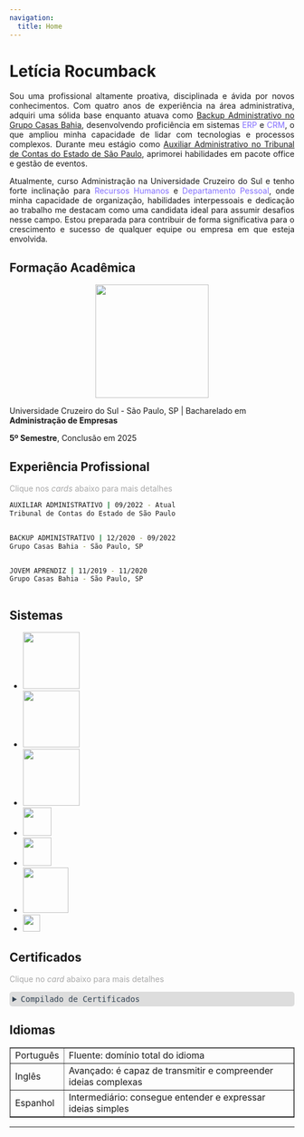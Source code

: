 ```yaml
---
navigation:
  title: Home
---
```


# Letícia Rocumback

<p style="text-align: justify;">Sou uma profissional altamente proativa, disciplinada e ávida por novos conhecimentos. Com quatro anos de experiência na área administrativa, adquiri uma sólida base enquanto atuava como <u>Backup Administrativo no Grupo Casas Bahia</u>, desenvolvendo proficiência em sistemas <span style="color: #836FFF;">ERP</span> e <span style="color: #836FFF;">CRM</span>, o que ampliou minha capacidade de lidar com tecnologias e processos complexos. Durante meu estágio como <u>Auxiliar Administrativo no Tribunal de Contas do Estado de São Paulo</u>, aprimorei habilidades em pacote office e gestão de eventos.</p> 

<p style="text-align: justify;">Atualmente, curso Administração na Universidade Cruzeiro do Sul e tenho forte inclinação para <span style="color: #836FFF;">Recursos Humanos</span> e <span style="color: #836FFF;">Departamento Pessoal</span>, onde minha capacidade de organização, habilidades interpessoais e dedicação ao trabalho me destacam como uma candidata ideal para assumir desafios nesse campo. Estou preparada para contribuir de forma significativa para o crescimento e sucesso de qualquer equipe ou empresa em que esteja envolvida.</p>


## Formação Acadêmica

<center>
	<img src="https://www.educabras.com/media/faculdades/image/UNICSUL.png" width="200">
</center>

Universidade Cruzeiro do Sul - São Paulo, SP | Bacharelado em <strong>Administração de Empresas</strong>

<strong>5º Semestre</strong>, Conclusão em 2025


## Experiência Profissional
<span style="color: #A9A9A9;">Clique nos <em>cards</em> abaixo para mais detalhes</span>

<details style="display:block; cursor: pointer;">
  <summary style="list-style-type: none;">
	  
```bash
AUXILIAR ADMINISTRATIVO | 09/2022 - Atual
Tribunal de Contas do Estado de São Paulo 
```
  </summary>

  <center>
    <img src="https://www.tce.sp.gov.br/sites/default/files/inline-images/Logotipo-TCESP-Oficial.png" width="100">
  </center>

  <p>Contribuir ativamente nas diversas atividades relacionadas à organização dos eventos e cursos promovidos pela Escola Paulista de Contas Públicas. Isso engloba a ampla participação na:</p>

  <ul>
    <li>Confecção de certificados</li>
    <li>Memorandos via <em>SEI</em></li>
    <li>Elaboração de programações de cursos e eventos</li>
    <li>Suporte aos palestrantes</li>
    <li>Formulação e envio de solicitações por e-mail</li>
    <li>Criação de planilhas para controle de fluxo de trabalho</li>
  </ul>
</details>

<details style="display:block; cursor: pointer;">
  <summary style="list-style-type: none;">
	  
```bash
BACKUP ADMINISTRATIVO | 12/2020 - 09/2022
Grupo Casas Bahia - São Paulo, SP
``` 
  </summary>

  <center>
    <img src="https://logodownload.org/wp-content/uploads/2014/05/casas-bahia-logo-5-1.png" width="100">
  </center>

  <p>Assistência nas atividades administrativas diárias, abrangendo tanto questões relacionadas aos clientes quanto aos colaboradores. Isso inclui:</p>

  <ul>
    <li>Lançamento de dados em sistemas cadastrais</li>
    <li>Abertura de chamados via <em>ServiceNow</em></li>
    <li>Registro de atestados via <em>SOC</em></li>
    <li>Condução dos processos de admissão e homologação, garantindo que a documentação do <em>check-list</em> esteja em ordem</li>
    <li>Verificação da folha de ponto via <em>ADP Expert</em> e <em>AHGORA</em></li>
    <li>Manutenção da gestão de escala</em></li>	  
  </ul>
</details>


<details style="display:block; cursor: pointer;">
  <summary style="list-style-type: none;">
	  
```bash
JOVEM APRENDIZ | 11/2019 - 11/2020
Grupo Casas Bahia - São Paulo, SP
``` 
  </summary>

  <center>
    <img src="https://logodownload.org/wp-content/uploads/2014/05/casas-bahia-logo-5-1.png" width="100">
  </center>

  <p>Atuando como jovem aprendiz adquiri habilidades, como:</p>

  <ul>
    <li>Atendimento ao cliente</li>
    <li>Verificação de cadastros</li>
    <li>Emissão de faturas</li>
    <li>Organização de documentos</li>
  </ul>
</details>


## Sistemas

- <img src="https://www.kreitiv.de/wp-content/uploads/2016/11/Microsoft-Office-365.png" width="100">

- <img src="https://logos-download.com/wp-content/uploads/2020/07/ServiceNow_Logo.png" width="100">
  
- <img src="https://contents.ahgora.com/hs-fs/hubfs/Logo_Ahgora-02.png?width=300&height=78&name=Logo_Ahgora-02.png" width="100">
  
- <img src="https://wowjohn.com/wp-content/uploads/2022/05/adp-logo-png-6-Transparent-Images-1024x467.png" width="50">
  
- <img src="https://labormed-sso.com.br/wp-content/uploads/2022/02/3.png" width="50">

- <img src="https://www.lucushost.com/blog/wp-content/uploads/2020/06/Moodle-Logo.png" width="80">
  
- <img src="https://www.tce.pe.gov.br/sei/img/layout/logo-sei-m.png" width="30">


## Certificados
<span style="color: #A9A9A9;">Clique no <em>card</em> abaixo para mais detalhes</span>

<details style="cursor: pointer;
	border-radius: 5px;">
<summary style="background-color: #ddd;
    padding: 5px;
    border-radius: 5px;
    color: #344454;
    font-family: 'Consolas', monospace;" > Compilado de Certificados
</summary>
	
Office:
<img src="https://www.stokimg.com/ib/joIHXws2g2">

RH:
<img src="https://www.stokimg.com/ib/7Ufd88LGzH" width="50">

CIEE:
<img src="https://www.stokimg.com/ib/piVydlWjib" width="100">
<img src="https://www.stokimg.com/ib/JUrxzMoehE" width="100">

Inglês:
<img src="https://www.stokimg.com/ib/9CxSc8kn2o" width="100">
  
</details>

  
## Idiomas

<table border="1">
	<tr>
		<td>Português</td>
		<td>Fluente: domínio total do idioma</td>
	</tr>
	<tr>
		<td>Inglês</td>
		<td>Avançado: é capaz de transmitir e compreender ideias complexas</td>
	</tr>
  <tr>
		<td>Espanhol</td>
		<td>Intermediário: consegue entender e expressar ideias simples</td>
	</tr>
</table>

---

